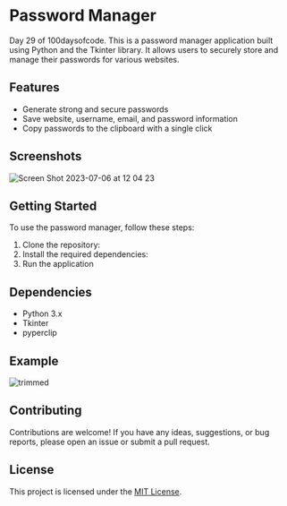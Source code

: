 # Password Manager

Day 29 of 100daysofcode. This is a password manager application built using Python and the Tkinter library. It allows users to securely store and manage their passwords for various websites.

## Features

- Generate strong and secure passwords
- Save website, username, email, and password information
- Copy passwords to the clipboard with a single click

## Screenshots
![Screen Shot 2023-07-06 at 12 04 23](https://github.com/requiredcrx/Password_manager/assets/91392775/149afae0-ab9e-4f3c-ab38-f2dc3f724010)

## Getting Started

To use the password manager, follow these steps:

1. Clone the repository: 
2. Install the required dependencies: 
3. Run the application

## Dependencies

- Python 3.x
- Tkinter
- pyperclip

## Example
![trimmed](https://github.com/requiredcrx/Password_manager/assets/91392775/24e941e6-62ba-4be9-b343-1ed4ea20a02a)


## Contributing

Contributions are welcome! If you have any ideas, suggestions, or bug reports, please open an issue or submit a pull request.

## License

This project is licensed under the [MIT License](LICENSE).

